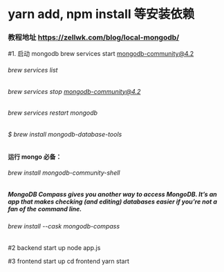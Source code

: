 # yarn add, npm install 等安装依赖

### 教程地址 https://zellwk.com/blog/local-mongodb/

#1. 启动 mongodb
brew services start mongodb-community@4.2
###### brew services list
###### brew services stop mongodb-community@4.2
###### brew services restart mongodb

###### $ brew install mongodb-database-tools
#### 运行 mongo 必备：
###### brew install mongodb-community-shell

##### MongoDB Compass gives you another way to access MongoDB. It’s an app that makes checking (and editing) databases easier if you’re not a fan of the command line.
###### brew install --cask mongodb-compass

#2 backend  start up
node app.js

#3 frontend  start up
cd frontend
yarn start
